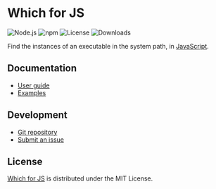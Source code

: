 # Which for JS
![Node.js](https://badgen.net/npm/node/@cedx/which) ![npm](https://badgen.net/npm/v/@cedx/which) ![License](https://badgen.net/npm/license/@cedx/which) ![Downloads](https://badgen.net/npm/dt/@cedx/which)

Find the instances of an executable in the system path, in [JavaScript](https://developer.mozilla.org/docs/Web/JavaScript).

## Documentation
- [User guide](https://github.com/cedx/which.js/wiki)
- [Examples](https://github.com/cedx/which.js/tree/main/example)

## Development
- [Git repository](https://github.com/cedx/which.js)
- [Submit an issue](https://github.com/cedx/which.js/issues)

## License
[Which for JS](https://github.com/cedx/which.js) is distributed under the MIT License.
